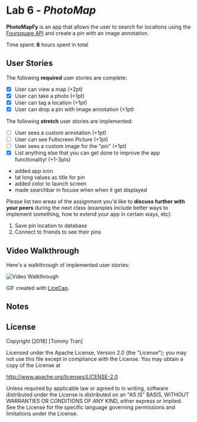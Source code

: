 # Lab 6 - *PhotoMap*

**PhotoMapFy** is an app that allows the user to search for locations using the [Foursquare API](https://developer.foursquare.com/docs) and create a pin with an image annotation.

Time spent: **6** hours spent in total

## User Stories

The following **required** user stories are complete:

- [x] User can view a map (+2pt)
- [x] User can take a photo (+1pt)
- [x] User can tag a location (+1pt)
- [x] User can drop a pin with image annotation (+1pt)

The following **stretch** user stories are implemented:

- [ ] User sees a custom annotation (+1pt)
- [ ] User can see Fullscreen Picture (+1pt)
- [ ] User sees a custom image for the "pin" (+1pt)
- [x] List anything else that you can get done to improve the app functionality! (+1-3pts)
- added app icon
- lat long values as title for pin
- added color to launch screen
- made searchbar in focuse when when it get displayed

Please list two areas of the assignment you'd like to **discuss further with your peers** during the next class (examples include better ways to implement something, how to extend your app in certain ways, etc):

1. Save pin location to database
2. Connect to friends to see their pins

## Video Walkthrough

Here's a walkthrough of implemented user stories:

<img src='https://i.imgur.com/FylMFyF.gif' title='Video Walkthrough' width='' alt='Video Walkthrough' />

GIF created with [LiceCap](http://www.cockos.com/licecap/).

## Notes



## License

Copyright [2018] [Tommy Tran]

Licensed under the Apache License, Version 2.0 (the "License");
you may not use this file except in compliance with the License.
You may obtain a copy of the License at

http://www.apache.org/licenses/LICENSE-2.0

Unless required by applicable law or agreed to in writing, software
distributed under the License is distributed on an "AS IS" BASIS,
WITHOUT WARRANTIES OR CONDITIONS OF ANY KIND, either express or implied.
See the License for the specific language governing permissions and
limitations under the License.

    
